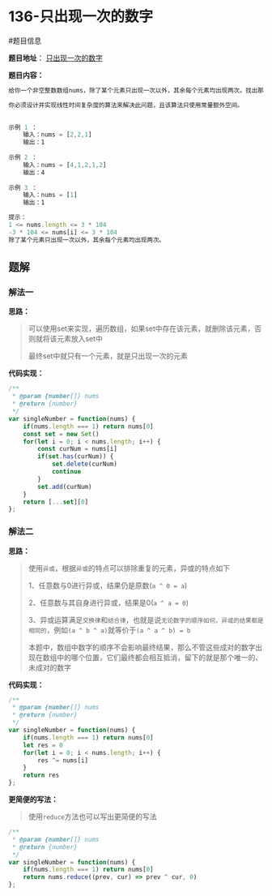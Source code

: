# 136-只出现一次的数字

#题目信息

**题目地址**： [只出现一次的数字](https://leetcode.cn/problems/single-number/description/)

**题目内容：**

```javascript
给你一个非空整数数组nums，除了某个元素只出现一次以外，其余每个元素均出现两次。找出那个只出现了一次的元素。

你必须设计并实现线性时间复杂度的算法来解决此问题，且该算法只使用常量额外空间。

 
示例 1 ：
    输入：nums = [2,2,1]
    输出：1
    
示例 2 ：
    输入：nums = [4,1,2,1,2]
    输出：4
    
示例 3 ：
    输入：nums = [1]
    输出：1

提示：
1 <= nums.length <= 3 * 104
-3 * 104 <= nums[i] <= 3 * 104
除了某个元素只出现一次以外，其余每个元素均出现两次。
```

## 题解

### 解法一

**思路：**

> 可以使用set来实现，遍历数组，如果set中存在该元素，就删除该元素，否则就将该元素放入set中
> 
> 最终set中就只有一个元素，就是只出现一次的元素

**代码实现：**

```javascript
/**
 * @param {number[]} nums
 * @return {number}
 */
var singleNumber = function(nums) {
    if(nums.length === 1) return nums[0]
    const set = new Set()
    for(let i = 0; i < nums.length; i++) {
        const curNum = nums[i]
        if(set.has(curNum)) {
            set.delete(curNum)
            continue
        }
        set.add(curNum)
    }
    return [...set][0]
};
```

### 解法二

**思路：**

> 使用`异或`，根据`异或`的特点可以排除重复的元素，异或的特点如下
> 
> 1、任意数与0进行异或，结果仍是原数(`a ^ 0 = a`)
> 
> 2、任意数与其自身进行异或，结果是0(`a ^ a = 0`)
> 
> 3、异或运算满足`交换律`和`结合律`，也就是说`无论数字的顺序如何，异或的结果都是相同的`，例如`(a ^ b ^ a)`就等价于`(a ^ a ^ b) = b`
> 
> 本题中，数组中数字的顺序不会影响最终结果，那么不管这些成对的数字出现在数组中的哪个位置，它们最终都会相互抵消，留下的就是那个唯一的、未成对的数字

**代码实现：**

```javascript
/**
 * @param {number[]} nums
 * @return {number}
 */
var singleNumber = function(nums) {
    if(nums.length === 1) return nums[0]
    let res = 0
    for(let i = 0; i < nums.length; i++) {
        res ^= nums[i]
    }
    return res
};
```

**更简便的写法：**

> 使用`reduce`方法也可以写出更简便的写法

```javascript
/**
 * @param {number[]} nums
 * @return {number}
 */
var singleNumber = function(nums) {
    if(nums.length === 1) return nums[0]
    return nums.reduce((prev, cur) => prev ^ cur, 0)
};
```